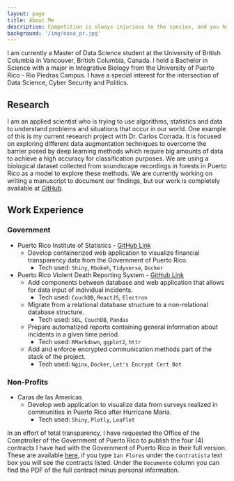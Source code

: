```yaml
---
layout: page
title: About Me
description: Competition is always injurious to the species, and you have plenty of resources to avoid it! - Pyotr Kropotkin
background: '/img/nasa_pr.jpg'
---
```


I am currently a Master of Data Science student at the University 
of British Columbia in Vancouver, British Columbia, Canada. I hold a 
Bachelor in Science with a major in Integrative Biology from the University
of Puerto Rico - Rio Piedras Campus. I have a special interest for the 
intersection of Data Science, Cyber Security and Politics.

## Research

I am an applied scientist who is trying to use algorithms, statistics and data to understand problems and situations that occur in our world. One example of this is my current research project with Dr. Carlos Corrada. It is focused on exploring different data augmentation techniques to overcome the barrier posed by deep learning methods which require big amounts of data to achieve a high accuracy for classification purposes. We are using a biological dataset collected from soundscape recordings in forests in Puerto Rico as a model to explore these methods. We are currently working on writing a manuscript to document our findings, but our work is completely available at [GitHub](https://github.com/ian-flores/Deep-Learning-Species-Identification).

## Work Experience

### Government

* Puerto Rico Institute of Statistics - [GitHub Link](https://github.com/ian-flores/TransparenciaFinanciera)
    * Develop containerized web application to visualize financial transparency data from the Government of Puerto Rico.
      * Tech used: `Shiny`, `Rbokeh`, `Tidyverse`, `Docker`
* Puerto Rico Violent Death Reporting System - [GitHub Link]()
   * Add components between database and web application that allows for data input of individual incidents.
      * Tech used: `CouchDB`, `ReactJS`, `Electron`
   * Migrate from a relational database structure to a non-relational database structure.
      * Tech used: `SQL`, `CouchDB`, `Pandas`
   * Prepare automatized reports containing general information about incidents in a given time period.
      * Tech used: `RMarkdown`, `ggplot2`, `httr`
   * Add and enforce encrypted communication methods part of the stack of the project.
      * Tech used: `Nginx`, `Docker`, `Let's Encrypt Cert Bot`
      
### Non-Profits

* Caras de las Americas
   * Develop web application to visualize data from surveys realized in communities in Puerto Rico after Hurricane Maria.
      * Tech used: `Shiny`, `Plotly`, `Leaflet`
      
In an effort of total transparency, I have requested the Office of the Comptroller of the Government of Puerto Rico to publish the four (4) contracts I have had with the Government of Puerto Rico in their full version. These are available [here](https://consultacontratos.ocpr.gov.pr/), if you type `Ian Flores` under the `Contratista` text box you will see the contracts listed. Under the `Documento` column you can find the PDF of the full contract minus personal information.
